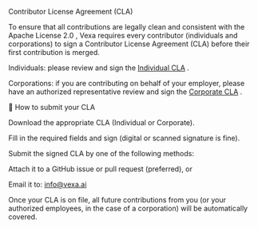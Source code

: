 Contributor License Agreement (CLA)

To ensure that all contributions are legally clean and consistent with the Apache License 2.0
, Vexa requires every contributor (individuals and corporations) to sign a Contributor License Agreement (CLA) before their first contribution is merged.

Individuals: please review and sign the [Individual CLA](CLA/Individual_CLA.md)
.

Corporations: if you are contributing on behalf of your employer, please have an authorized representative review and sign the [Corporate CLA](CLA/Corporate_CLA.md)
.

📌 How to submit your CLA

Download the appropriate CLA (Individual or Corporate).

Fill in the required fields and sign (digital or scanned signature is fine).

Submit the signed CLA by one of the following methods:

Attach it to a GitHub issue or pull request (preferred), or

Email it to: info@vexa.ai

Once your CLA is on file, all future contributions from you (or your authorized employees, in the case of a corporation) will be automatically covered.
